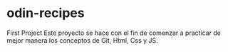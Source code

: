 # odin-recipes
First Project
Este proyecto se hace con el fin de comenzar a practicar de mejor manera los conceptos de Git, Html, Css y JS.